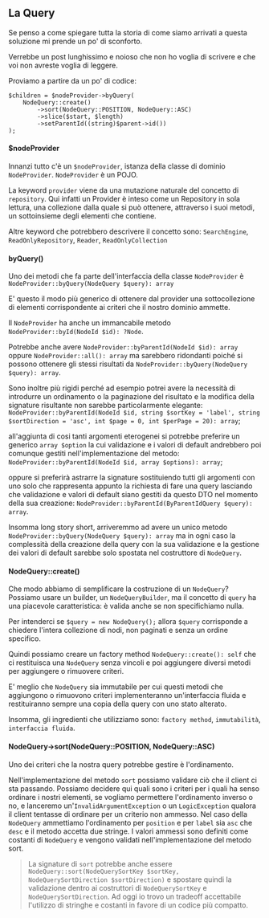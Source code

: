## La Query

Se penso a come spiegare tutta la storia di come siamo arrivati a questa soluzione mi prende un po' di sconforto.

Verrebbe un post lunghissimo e noioso che non ho voglia di scrivere e che voi non avreste voglia di leggere.

Proviamo a partire da un po' di codice:

```
$children = $nodeProvider->byQuery(
    NodeQuery::create()
        ->sort(NodeQuery::POSITION, NodeQuery::ASC)
        ->slice($start, $length)
        ->setParentId((string)$parent->id())
);
```
#### $nodeProvider
Innanzi tutto c'è un `$nodeProvider`, istanza della classe di dominio `NodeProvider`.
`NodeProvider` è un POJO.

La keyword `provider` viene da una mutazione naturale del concetto di `repository`.
Qui infatti un Provider è inteso come un Repository in sola lettura, una collezione dalla quale si può ottenere,
attraverso i suoi metodi, un sottoinsieme degli elementi che contiene.

Altre keyword che potrebbero descrivere il concetto sono:
`SearchEngine`, `ReadOnlyRepository`, `Reader`, `ReadOnlyCollection`

#### byQuery()

Uno dei metodi che fa parte dell'interfaccia della classe `NodeProvider` è
`NodeProvider::byQuery(NodeQuery $query): array`

E' questo il modo più generico di ottenere dal provider una sottocollezione di elementi corrispondente
ai criteri che il nostro dominio ammette.

Il `NodeProvider` ha anche un immancabile metodo `NodeProvider::byId(NodeId $id): ?Node`.

Potrebbe anche avere `NodeProvider::byParentId(NodeId $id): array`
oppure `NodeProvider::all(): array` ma sarebbero ridondanti poiché si possono ottenere
gli stessi risultati da `NodeProvider::byQuery(NodeQuery $query): array`.

Sono inoltre più rigidi perché ad esempio potrei avere la necessità di introdurre un ordinamento
o la paginazione del risultato e la modifica della signature risultante non sarebbe particolarmente
elegante: `NodeProvider::byParentId(NodeId $id, string $sortKey = 'label', string $sortDirection = 'asc', int $page = 0, int $perPage = 20): array`;

all'aggiunta di cosi tanti argomenti eterogenei si potrebbe preferire un generico `array $option` la cui validazione e i valori di default
andrebbero poi comunque gestiti nell'implementazione del metodo: `NodeProvider::byParentId(NodeId $id, array $options): array`;

oppure si preferirà astrarre la signature sostituiendo tutti gli argomenti con uno solo che rappresenta appunto
la richiesta di fare una query lasciando che validazione e valori di default siano gestiti
da questo DTO nel momento della sua creazione:
`NodeProvider::byParentId(ByParentIdQuery $query): array`.

Insomma long story short, arriveremmo ad avere un unico metodo `NodeProvider::byQuery(NodeQuery $query): array`
ma in ogni caso la complessità della creazione della query con la sua validazione
e la gestione dei valori di default sarebbe solo spostata nel costruttore di `NodeQuery`.

#### NodeQuery::create()

Che modo abbiamo di semplificare la costruzione di un `NodeQuery`? Possiamo usare un builder,
un `NodeQueryBuilder`, ma il concetto di `query` ha una piacevole caratteristica:
è valida anche se non specifichiamo nulla.

Per intenderci se `$query = new NodeQuery();` allora `$query` corrisponde a chiedere l'intera collezione
di nodi, non paginati e senza un ordine specifico.

Quindi possiamo creare un factory method `NodeQuery::create(): self` che ci restituisca una `NodeQuery`
senza vincoli e poi aggiungere diversi metodi per aggiungere o rimuovere criteri.

E' meglio che `NodeQuery` sia immutabile per cui questi metodi che aggiungono o rimuovono criteri
implementeranno un'interfaccia fluida e restituiranno sempre una copia della query con uno stato alterato.

Insomma, gli ingredienti che utilizziamo sono: `factory method`, `immutabilità`, `interfaccia fluida`.

#### NodeQuery->sort(NodeQuery::POSITION, NodeQuery::ASC)

Uno dei criteri che la nostra query potrebbe gestire è l'ordinamento.

Nell'implementazione del metodo `sort` possiamo validare ciò che il client ci sta passando.
Possiamo decidere qui quali sono i criteri per i quali ha senso ordinare i nostri elementi,
se vogliamo permettere l'ordinamento inverso o no, e lanceremo un'`InvalidArgumentException`
o un `LogicException` qualora il client tentasse di ordinare per un criterio non ammesso.
Nel caso della `NodeQuery` ammettiamo l'ordinamento per `position` e per `label` sia `asc` che `desc`
e il metodo accetta due stringe. I valori ammessi sono definiti come costanti di `NodeQuery`
e vengono validati nell'implementazione del metodo sort.
> La signature di `sort` potrebbe anche essere
> `NodeQuery::sort(NodeQuerySortKey $sortKey, NodeQuerySortDirection $sortDirection)`
> e spostare quindi la validazione dentro ai costruttori di `NodeQuerySortKey` e `NodeQuerySortDirection`.
> Ad oggi io trovo un tradeoff accettabile l'utilizzo di stringhe e costanti in favore
> di un codice più compatto. 

